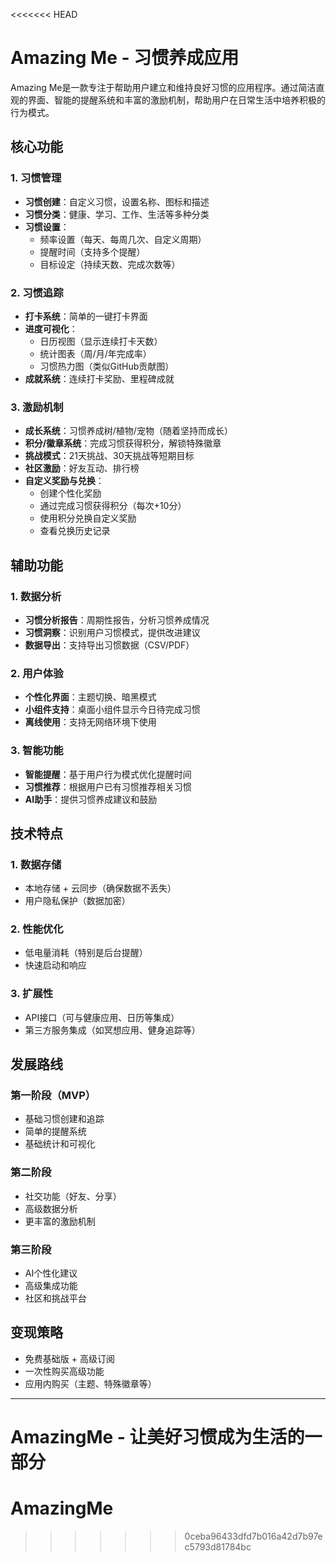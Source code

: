 <<<<<<< HEAD
# Amazing Me - 习惯养成应用

Amazing Me是一款专注于帮助用户建立和维持良好习惯的应用程序。通过简洁直观的界面、智能的提醒系统和丰富的激励机制，帮助用户在日常生活中培养积极的行为模式。

## 核心功能

### 1. 习惯管理
- **习惯创建**：自定义习惯，设置名称、图标和描述
- **习惯分类**：健康、学习、工作、生活等多种分类
- **习惯设置**：
  - 频率设置（每天、每周几次、自定义周期）
  - 提醒时间（支持多个提醒）
  - 目标设定（持续天数、完成次数等）

### 2. 习惯追踪
- **打卡系统**：简单的一键打卡界面
- **进度可视化**：
  - 日历视图（显示连续打卡天数）
  - 统计图表（周/月/年完成率）
  - 习惯热力图（类似GitHub贡献图）
- **成就系统**：连续打卡奖励、里程碑成就

### 3. 激励机制
- **成长系统**：习惯养成树/植物/宠物（随着坚持而成长）
- **积分/徽章系统**：完成习惯获得积分，解锁特殊徽章
- **挑战模式**：21天挑战、30天挑战等短期目标
- **社区激励**：好友互动、排行榜
- **自定义奖励与兑换**：
  - 创建个性化奖励
  - 通过完成习惯获得积分（每次+10分）
  - 使用积分兑换自定义奖励
  - 查看兑换历史记录

## 辅助功能

### 1. 数据分析
- **习惯分析报告**：周期性报告，分析习惯养成情况
- **习惯洞察**：识别用户习惯模式，提供改进建议
- **数据导出**：支持导出习惯数据（CSV/PDF）

### 2. 用户体验
- **个性化界面**：主题切换、暗黑模式
- **小组件支持**：桌面小组件显示今日待完成习惯
- **离线使用**：支持无网络环境下使用

### 3. 智能功能
- **智能提醒**：基于用户行为模式优化提醒时间
- **习惯推荐**：根据用户已有习惯推荐相关习惯
- **AI助手**：提供习惯养成建议和鼓励

## 技术特点

### 1. 数据存储
- 本地存储 + 云同步（确保数据不丢失）
- 用户隐私保护（数据加密）

### 2. 性能优化
- 低电量消耗（特别是后台提醒）
- 快速启动和响应

### 3. 扩展性
- API接口（可与健康应用、日历等集成）
- 第三方服务集成（如冥想应用、健身追踪等）

## 发展路线

### 第一阶段（MVP）
- 基础习惯创建和追踪
- 简单的提醒系统
- 基础统计和可视化

### 第二阶段
- 社交功能（好友、分享）
- 高级数据分析
- 更丰富的激励机制

### 第三阶段
- AI个性化建议
- 高级集成功能
- 社区和挑战平台

## 变现策略
- 免费基础版 + 高级订阅
- 一次性购买高级功能
- 应用内购买（主题、特殊徽章等）

---

AmazingMe - 让美好习惯成为生活的一部分
=======
# AmazingMe
>>>>>>> 0ceba96433dfd7b016a42d7b97ec5793d81784bc
